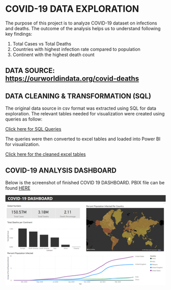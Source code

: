 # COVID-19 DATA EXPLORATION

The purpose of this project is to analyze COVID-19 dataset on infections and deaths. The outcome of the analysis helps us to understand following key findings:

1. Total Cases vs Total Deaths
2. Countries with highest infection rate compared to population
3. Continent with the highest death count


## DATA SOURCE: https://ourworldindata.org/covid-deaths


## DATA CLEANING & TRANSFORMATION (SQL)

The original data source in csv format was extracted using SQL for data exploration. The relevant tables needed for visualization were created using queries as follow:

[Click here for SQL Queries](https://github.com/munirauni/Covid19_Data_Exploration/blob/cd6725cc9b4ea73f4066dc36fce29eaa2269c6e7/SQL%20QUERIES%20COVID-19.sql)

The queries were then converted to excel tables and loaded into Power BI for visualization.

[Click here for the cleaned excel tables](https://drive.google.com/drive/folders/1qbuLBGgNMwLmsnLwep49uyu2q7QbnlJu?usp=sharing)


## COVID-19 ANALYSIS DASHBOARD

Below is the screenshot of finished COVID 19 DASHBOARD. PBIX file can be found [HERE](https://drive.google.com/drive/folders/1MDYeFs4bzUeLp7Aw1uH9L9Lqlif9wiOS?usp=sharing)

![](/Docs/assets/Covid-19%20Dashboard.png)
